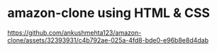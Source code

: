 # amazon-clone using HTML & CSS

https://github.com/ankushmehta123/amazon-clone/assets/32393931/c4b792ae-025a-4fd8-bde0-e96b8e8d4dab

